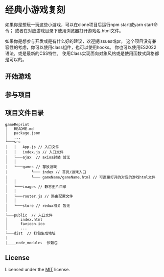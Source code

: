 # 经典小游戏复刻

如果你是想玩一玩这些小游戏，可以在clone项目后运行npm start或yarn start命令；
或者在对应游戏目录下使用浏览器打开游戏名.html文件。

如果你是想参与开发或是有什么好的建议，欢迎提issues或pr。
这个项目没有兼容性的考虑，你可以使用class组件，也可以使用hooks。
你也可以使用ES2022语法，或是最新的CSS特性。
使用Class实现面向对象风格或是使用函数式风格都是可以的。

## 开始游戏

## 参与项目

## 项目文件目录

```
gameReprint
│   README.md
│   package.json
│   ...
└───src
│   │   App.js // 入口文件
│   │   index.js // 入口文件
│   └───ajax  // axios封装 暂无
│   │
│   └───games // 存放游戏
|           └─── index // 首页/游戏入口
|           └─── gameName/gameName.html // 可直接打开的对应的游戏html文件
│   │
│   └───images // 静态图片目录
│   │
│   └───router.js // 路由配置文件
│   │
│   └───store // redux相关 暂无
│
└───public  // 入口文件
│      index.html
│      favicon.ico
│      ...
└───dist  // 打包生成地址
|
|____node_modules  依赖包

```

## License

Licensed under the [MIT](LICENSE.txt) license.
